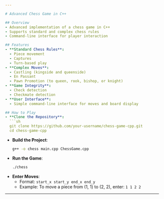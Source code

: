 ```yaml
---

# Advanced Chess Game in C++

## Overview
- Advanced implementation of a chess game in C++
- Supports standard and complex chess rules
- Command-line interface for player interaction

## Features
- **Standard Chess Rules**: 
  - Piece movement
  - Captures
  - Turn-based play
- **Complex Moves**: 
  - Castling (kingside and queenside)
  - En Passant
  - Pawn Promotion (to queen, rook, bishop, or knight)
- **Game Integrity**: 
  - Check detection
  - Checkmate detection
- **User Interface**: 
  - Simple command-line interface for moves and board display

## How to Play
- **Clone the Repository**:
  ```sh
  git clone https://github.com/your-username/chess-game-cpp.git
  cd chess-game-cpp
  ```
- **Build the Project**:
  ```sh
  g++ -o chess main.cpp ChessGame.cpp
  ```
- **Run the Game**:
  ```sh
  ./chess
  ```
- **Enter Moves**:
  - Format: `start_x start_y end_x end_y`
  - Example: To move a piece from (1, 1) to (2, 2), enter: `1 1 2 2`

---
```

